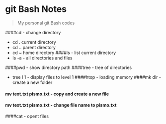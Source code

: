 # git Bash Notes

> My personal git Bash codes

####cd - change directory
+ cd . current directory
+ cd .. parent directory
+ cd ~ home directory
####ls - list current directory
+ ls -a - all directories and files

####pwd - show directory path
####tree - tree of directories
+ tree l 1 - display files to level 1
####htop - loading memory
####mk dir  - create a new folder
#### mv text.txt pismo.txt - copy and create a new file
#### mv text.txt pismo.txt - change file name to pismo.txt
####cat - opent files

